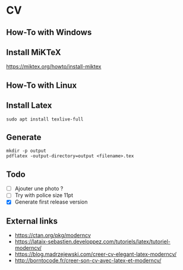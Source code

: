 # CV

## How-To with Windows

## Install MiKTeX

https://miktex.org/howto/install-miktex

## How-To with Linux

## Install Latex

```shell
sudo apt install texlive-full
```

## Generate

``` shell
mkdir -p output
pdflatex -output-directory=output <filename>.tex
```

## Todo

- [ ] Ajouter une photo ?
- [ ] Try with police size 11pt
- [x] Generate first release version

## External links

* https://ctan.org/pkg/moderncv
* https://lataix-sebastien.developpez.com/tutoriels/latex/tutoriel-moderncv/
* https://blog.madrzejewski.com/creer-cv-elegant-latex-moderncv/
* http://borntocode.fr/creer-son-cv-avec-latex-et-moderncv/
